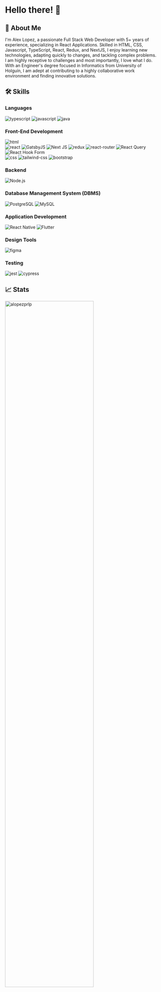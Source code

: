 # Hello there! 👋

## 🚀 About Me

I'm Alex Lopez, a passionate Full Stack Web Developer with 5+ years of experience, specializing in React Applications. Skilled in HTML, CSS, Javascript, TypeScript, React, Redux, and NextJS, I enjoy learning new technologies, adapting quickly to changes, and tackling complex problems. I am highly receptive to challenges and most importantly, I love what I do. With an Engineer's degree focused in Informatics from University of Holguín, I am adept at contributing to a highly collaborative work environment and finding innovative solutions.

## 🛠️ Skills

### Languages

![typescript](https://img.shields.io/badge/TypeScript-3178C6?style=for-the-badge&logo=typescript&logoColor=white)
![javascript](https://img.shields.io/badge/JavaScript-323330?style=for-the-badge&logo=javascript&logoColor=F7DF1E)
![java](https://img.shields.io/badge/Java-2888a9?style=for-the-badge&logo=java&logoColor=white)

### Front-End Development

![html](https://img.shields.io/badge/HTML5-E34F26?style=for-the-badge&logo=html5&logoColor=white)\
![react](https://img.shields.io/badge/React-20232A?style=for-the-badge&logo=react&logoColor=61DAFB)
![GatsbyJS](https://img.shields.io/badge/GatsbyJS-663399?style=for-the-badge&logo=gatsby&logoColor=white)
![Next JS](https://img.shields.io/badge/Next-black?style=for-the-badge&logo=next.js&logoColor=white)
![redux](https://img.shields.io/badge/Redux-593D88?style=for-the-badge&logo=redux&logoColor=white)
![react-router](https://img.shields.io/badge/React_Router-CA4245?style=for-the-badge&logo=react-router&logoColor=white)
![React Query](https://img.shields.io/badge/-React%20Query-FF4154?style=for-the-badge&logo=react%20query&logoColor=white)
![React Hook Form](https://img.shields.io/badge/React%20Hook%20Form-%23EC5990.svg?style=for-the-badge&logo=reacthookform&logoColor=white)\
![css](https://img.shields.io/badge/CSS3-1572B6?style=for-the-badge&logo=css3&logoColor=white)
![tailwind-css](https://img.shields.io/badge/tailwind_css-06B6D4?style=for-the-badge&logo=tailwind-css&logoColor=white)
![bootstrap](https://img.shields.io/badge/Bootstrap-563D7C?style=for-the-badge&logo=bootstrap&logoColor=white)


### Backend

![Node.js](https://img.shields.io/badge/Node.js-43853d?style=for-the-badge&logo=node.js&logoColor=white)

### Database Management System (DBMS)

![PostgreSQL](https://img.shields.io/badge/PostgreSQL-336791?style=for-the-badge&logo=postgresql&logoColor=white)
![MySQL](https://img.shields.io/badge/MySQL-4479A1?style=for-the-badge&logo=mysql&logoColor=white)

### Application Development

![React Native](https://img.shields.io/badge/React_Native-20232A?style=for-the-badge&logo=react&logoColor=61DAFB)
![Flutter](https://img.shields.io/badge/Flutter-02569B?style=for-the-badge&logo=flutter&logoColor=white)

### Design Tools

![figma](https://img.shields.io/badge/figma-000000?style=for-the-badge&logo=figma&logoColor=white)

### Testing

![jest](https://img.shields.io/badge/Jest-C21325?style=for-the-badge&logo=jest&logoColor=white)
![cypress](https://img.shields.io/badge/-cypress-%23E5E5E5?style=for-the-badge&logo=cypress&logoColor=058a5e)


## 📈 Stats

<div align="left"><img src="https://github-readme-streak-stats.herokuapp.com?user=alopezprlp&theme=radical" alt="alopezprlp" width="76%" /></div>

<br/>

![](https://komarev.com/ghpvc/?username=alopezprlp)

## 🔗 Links

[![linked-in](https://img.shields.io/badge/Linked_In-0077B5?style=for-the-badge&logo=LinkedIn&logoColor=white)](https://www.linkedin.com/in/alopezdev/)
[![gmail](https://img.shields.io/badge/Gmail-D14836?style=for-the-badge&logo=Gmail&logoColor=white)](mailto:reybislp@gmail.com)
